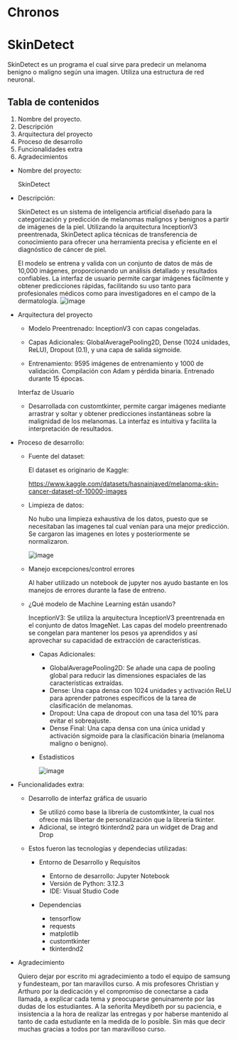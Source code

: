 # Chronos 

# SkinDetect

SkinDetect es un programa el cual sirve para predecir un melanoma benigno o maligno según una imagen. Utiliza una estructura de red neuronal.

## Tabla de contenidos

1. Nombre del proyecto.
2. Descripción
3. Arquitectura del proyecto 
4. Proceso de desarrollo
5. Funcionalidades extra
6. Agradecimientos

* Nombre del proyecto:

    SkinDetect

* Descripción:
  
    SkinDetect es un sistema de inteligencia artificial diseñado para la categorización y predicción de melanomas malignos y benignos a partir de imágenes de la piel. Utilizando la arquitectura InceptionV3 preentrenada, SkinDetect aplica técnicas de transferencia de conocimiento para ofrecer una herramienta precisa y eficiente en el diagnóstico de cáncer de piel.
    
    El modelo se entrena y valida con un conjunto de datos de más de 10,000 imágenes, proporcionando un análisis detallado y resultados confiables. La interfaz de usuario permite cargar imágenes fácilmente y obtener predicciones rápidas, facilitando su uso tanto para profesionales médicos como para investigadores en el campo de la dermatología.
    ![image](https://github.com/user-attachments/assets/ec606ef7-1391-4dcc-973f-382058bade1f)


* Arquitectura del proyecto 

    - Modelo Preentrenado: InceptionV3 con capas congeladas.
  
    - Capas Adicionales: GlobalAveragePooling2D, Dense (1024 unidades, ReLU), Dropout (0.1), y una capa de salida sigmoide.
    
    - Entrenamiento: 9595 imágenes de entrenamiento y 1000 de validación. Compilación con Adam y pérdida binaria. Entrenado durante 15 épocas.
    
    Interfaz de Usuario
    - Desarrollada con customtkinter, permite cargar imágenes mediante arrastrar y soltar y obtener predicciones instantáneas sobre la malignidad de los melanomas. La interfaz es intuitiva y facilita la interpretación de resultados.


* Proceso de desarrollo:

    - Fuente del dataset: 

        El dataset es originario de Kaggle:
      
        https://www.kaggle.com/datasets/hasnainjaved/melanoma-skin-cancer-dataset-of-10000-images

    - Limpieza de datos:

        No hubo una limpieza exhaustiva de los datos, puesto que se necesitaban las imagenes tal cual venían para una mejor predicción.
        Se cargaron las imagenes en lotes y posteriormente se normalizaron.

        ![image](https://github.com/user-attachments/assets/68bd2dbd-6b21-4b13-a9ad-09eccc3b4653)

    - Manejo excepciones/control errores

        Al haber utilizado un notebook de jupyter nos ayudo bastante en los manejos de errores durante la fase de entreno.

    - ¿Qué modelo de Machine Learning están usando?

        InceptionV3: Se utiliza la arquitectura InceptionV3 preentrenada en el conjunto de datos ImageNet. Las capas del modelo preentrenado se congelan para mantener los pesos ya aprendidos y así aprovechar su capacidad de extracción de características.

      - Capas Adicionales:

        - GlobalAveragePooling2D: Se añade una capa de pooling global para reducir las dimensiones espaciales de las características extraídas.
        - Dense: Una capa densa con 1024 unidades y activación ReLU para aprender patrones específicos de la tarea de clasificación de melanomas.
        - Dropout: Una capa de dropout con una tasa del 10% para evitar el sobreajuste.
        - Dense Final: Una capa densa con una única unidad y activación sigmoide para la clasificación binaria (melanoma maligno o benigno).

      - Estadísticos

          ![image](https://github.com/user-attachments/assets/1fbf64ef-11d3-4a24-856f-125529c4c5d8)

* Funcionalidades extra:

    - Desarrollo de interfaz gráfica de usuario
      - Se utilizó como base la librería de customtkinter, la cual nos ofrece más libertar de personalización que la librería tkinter.
      - Adicional, se integró tkinterdnd2 para un widget de Drag and Drop

    - Estos fueron las tecnologías y dependecias utilizadas:
      - Entorno de Desarrollo y Requisitos
        - Entorno de desarrollo: Jupyter Notebook
        - Versión de Python: 3.12.3
        - IDE: Visual Studio Code

      - Dependencias
        - tensorflow
        - requests
        - matplotlib
        - customtkinter
        - tkinterdnd2
       
* Agradecimiento

    Quiero dejar por escrito  mi agradecimiento a todo el equipo de samsung y fundesteam, por tan maravillos curso. A mis profesores Christian y Arthuro por la dedicación y el compromiso de conectarse a cada llamada, a explicar cada tema y preocuparse genuinamente por las dudas de los estudiantes. A la señorita Meydibeth por su paciencia, e insistencia a la hora de realizar las entregas y por haberse mantenido al tanto de cada estudiante en la medida de lo posible. Sin más que decir muchas gracias a todos por tan maravilloso curso.
